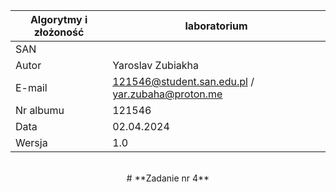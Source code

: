 | Algorytmy i złożoność | laboratorium |
|-----------------------|--------------|
| SAN                   |              |
| Autor                 | Yaroslav Zubiakha |
| E-mail                | 121546@student.san.edu.pl / yar.zubaha@proton.me |
| Nr albumu             | 121546       |
| Data                  | 02.04.2024   |
| Wersja                | 1.0          |
<br>
<div align="center">
    # **Zadanie nr 4** 
<div>

